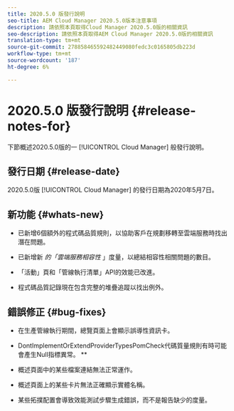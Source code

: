 ```yaml
---
title: 2020.5.0 版發行說明
seo-title: AEM Cloud Manager 2020.5.0版本注意事項
description: 請依照本頁取得Cloud Manager 2020.5.0版的相關資訊
seo-description: 請依照本頁取得AEM Cloud Manager 2020.5.0版的相關資訊
translation-type: tm+mt
source-git-commit: 278858465592482449080fedc3c0165805db223d
workflow-type: tm+mt
source-wordcount: '187'
ht-degree: 6%

---
```


# 2020.5.0 版發行說明 {#release-notes-for}

下節概述2020.5.0版的一 [!UICONTROL Cloud Manager] 般發行說明。

## 發行日期 {#release-date}

2020.5.0版 [!UICONTROL Cloud Manager] 的發行日期為2020年5月7日。

## 新功能 {#whats-new}

* 已新增6個額外的程式碼品質規則，以協助客戶在規劃移轉至雲端服務時找出潛在問題。

* 已新增新 *的「雲端服務相容性* 」度量，以總結相容性相關問題的數目。

* 「活動」頁和「管線執行清單」API的效能已改進。

* 程式碼品質記錄現在包含完整的堆疊追蹤以找出例外。

## 錯誤修正 {#bug-fixes}

* 在生產管線執行期間，總覽頁面上會顯示誤導性資訊卡。

* DontImplementOrExtendProviderTypesPomCheck代碼質量規則有時可能會產生Null指標異常。 **

* 概述頁面中的某些檔案連結無法正常運作。

* 概述頁面上的某些卡片無法正確顯示實體名稱。

* 某些拓撲配置會導致效能測試步驟生成錯誤，而不是報告缺少的度量。

